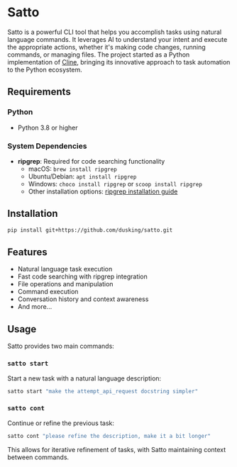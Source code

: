 # Satto

Satto is a powerful CLI tool that helps you accomplish tasks using natural language commands. It leverages AI to understand your intent and execute the appropriate actions, whether it's making code changes, running commands, or managing files. The project started as a Python implementation of [Cline](https://github.com/saoudrizwan/cline), bringing its innovative approach to task automation to the Python ecosystem.

## Requirements

### Python
- Python 3.8 or higher

### System Dependencies
- **ripgrep**: Required for code searching functionality
  - macOS: `brew install ripgrep`
  - Ubuntu/Debian: `apt install ripgrep`
  - Windows: `choco install ripgrep` or `scoop install ripgrep`
  - Other installation options: [ripgrep installation guide](https://github.com/BurntSushi/ripgrep#installation)

## Installation

```bash
pip install git+https://github.com/dusking/satto.git
```

## Features

- Natural language task execution
- Fast code searching with ripgrep integration
- File operations and manipulation
- Command execution
- Conversation history and context awareness
- And more...

## Usage

Satto provides two main commands:

### `satto start`

Start a new task with a natural language description:

```bash
satto start "make the attempt_api_request docstring simpler"
```

### `satto cont`

Continue or refine the previous task:

```bash
satto cont "please refine the description, make it a bit longer"
```

This allows for iterative refinement of tasks, with Satto maintaining context between commands.
